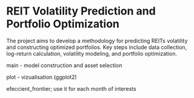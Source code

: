 # REIT Volatility Prediction and Portfolio Optimization

The project aims to develop a methodology for predicting REITs volatility and constructing optimized portfolios. Key steps include data collection, log-return calculation, volatility modeling, and portfolio optimization.


main - model construction and asset selection

plot - vizualisation (ggplot2)

efeccient_frontier; use it for each month of interests
